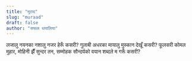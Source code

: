 ```yaml
---
title: "मुराद"
slug: "muraad"
draft: false
author: "सफल थपालिया"
---
```


लजालु नयनका नशालु नजर हेरूँ कसरी?
गुलाबी अधरका मायालु मुस्कान देखूँ कसरी? 
फूलसरी कोमल मुहार, मोहिनी झैँ सुन्दर तन, 
सम्मोहक सौन्दर्यको वयान शब्दले‌ म गरूँ कसरी?
